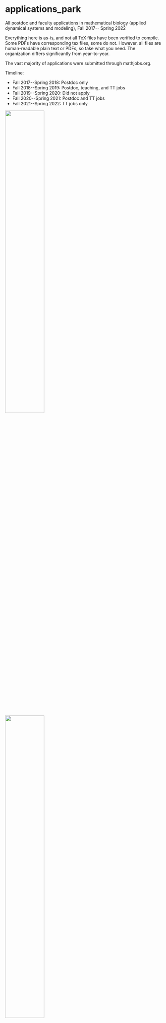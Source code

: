 # applications_park
All postdoc and faculty applications in mathematical biology (applied dynamical systems and modeling), Fall 2017-- Spring 2022

Everything here is as-is, and not all TeX files have been verified to compile. Some PDFs have corresponding tex files, some do not. However, all files are human-readable plain text or PDFs, so take what you need. The organization differs significantly from year-to-year.

The vast majority of applications were submitted through mathjobs.org.

Timeline:
* Fall 2017--Spring 2018: Postdoc only
* Fall 2018--Spring 2019: Postdoc, teaching, and TT jobs
* Fall 2019--Spring 2020: Did not apply
* Fall 2020--Spring 2021: Postdoc and TT jobs
* Fall 2021--Spring 2022: TT jobs only

<img src="https://i.imgur.com/k3njMzg.png" width="50%">

<img src="https://i.imgur.com/lzlrlvI.png"  width="50%">

<img src="https://i.imgur.com/cTAetcX.png"  width="50%">

338 total applications included in this repository (162 postdoc, 176 faculty)
